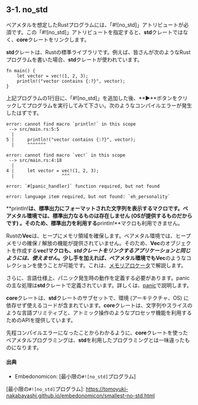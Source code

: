 ## 3-1. no_std

ベアメタルを想定したRustプログラムには、「#![no_std]」アトリビュートが必須です。この「#![no_std]」アトリビュートを指定すると、**std**クレートではなく、**core**クレートをリンクします。

**std**クレートは、Rustの標準ライブラリです。例えば、皆さんが次のようなRustプログラムを書いた場合、**std**クレートが使われています。

```rust,editable
fn main() {
    let vector = vec!(1, 2, 3);
    println!("vector contains {:?}", vector);
}
```

上記プログラムの1行目に、「#![no_std]」を追加した後、**▶**ボタンをクリックしてプログラムを実行してみて下さい。次のようなコンパイルエラーが発生したはずです。

```
error: cannot find macro `println!` in this scope
 --> src/main.rs:5:5
  |
5 |     println!("vector contains {:?}", vector);
  |     ^^^^^^^

error: cannot find macro `vec!` in this scope
 --> src/main.rs:4:18
  |
4 |     let vector = vec!(1, 2, 3);
  |                  ^^^

error: `#[panic_handler]` function required, but not found

error: language item required, but not found: `eh_personality`
```

**println!**は、標準出力にフォーマットされた文字列を表示するマクロです。ベアメタル環境では、標準出力なるものは存在しません (OSが提供するものだからです) 。そのため、標準出力を利用する**println!**マクロも利用できません。

Rustの**Vec**は、ヒープにメモリ領域を確保します。ベアメタル環境では、ヒープメモリの確保 / 解放の機能が提供されていません。そのため、**Vec**のオブジェクトを作成する**vec!**マクロも、***std**クレートをリンクするアプリケーションと同じようには、使えません*。少し手を加えれば、ベアメタル環境でも**Vec**のようなコレクションを使うことが可能です。これは、[メモリアロケータ]で解説します。

[メモリアロケータ]: allocator.html

さらに、言語仕様上、パニック発生時の動作を定義する必要があります。panicの主な処理は**std**クレートで定義されています。詳しくは、[panic]で説明します。

[panic]: panic.html

**core**クレートは、**std**クレートのサブセットで、環境 (アーキテクチャ、OS) に依存せず使えるコードが含まれています。**core**クレートは、文字列やスライスのような言語プリミティブと、アトミック操作のようなプロセッサ機能を利用するためのAPIを提供しています。

先程コンパイルエラーになったことからわかるように、**core**クレートを使ったベアメタルプログラミングは、**std**を利用したプログラミングとは一味違ったものになります。

#### 出典

- Embedonomicon: [最小限の`#![no_std]`プログラム]

[最小限の`#![no_std]`プログラム]: https://tomoyuki-nakabayashi.github.io/embedonomicon/smallest-no-std.html